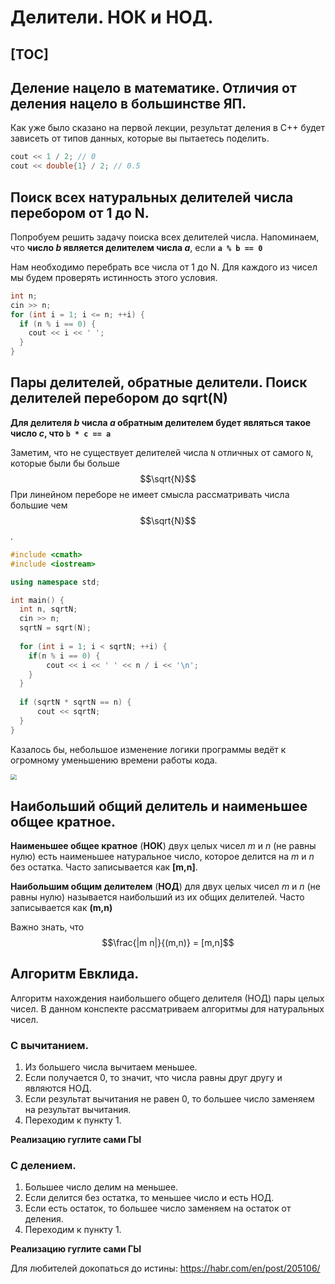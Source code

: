 #	Делители. НОК и НОД.

[TOC]
---

##	Деление нацело в математике. Отличия от деления нацело в большинстве ЯП.

Как уже было сказано на первой лекции, результат деления в С++ будет зависеть от типов данных, которые вы пытаетесь поделить.

```c++
cout << 1 / 2; // 0
cout << double{1} / 2; // 0.5
```

##	Поиск всех натуральных делителей числа перебором от 1 до N.

Попробуем решить задачу поиска всех делителей числа. Напоминаем, что **число *b* является делителем числа *a***, если **`a % b == 0`**

Нам необходимо перебрать все числа от 1 до N. Для каждого из чисел мы будем проверять истинность этого условия.

```c++
int n;
cin >> n;
for (int i = 1; i <= n; ++i) {
  if (n % i == 0) {
    cout << i << ' ';
  }
}
```

##	Пары делителей, обратные делители. Поиск делителей перебором до sqrt(N)

**Для делителя *b* числа *a* обратным делителем будет являться такое число *c*, что `b * c == a`**

Заметим, что не существует делителей числа `N` отличных от самого `N`, которые были бы больше $$\sqrt{N}$$
При линейном переборе не имеет смысла рассматривать числа большие чем $$\sqrt{N}$$.

```c++
#include <cmath>
#include <iostream>

using namespace std;

int main() {
  int n, sqrtN;
  cin >> n;
  sqrtN = sqrt(N);
  
  for (int i = 1; i < sqrtN; ++i) {
    if(n % i == 0) {
        cout << i << ' ' << n / i << '\n';
    }
  }
  
  if (sqrtN * sqrtN == n) {
      cout << sqrtN;
  }
}
```

Казалось бы, небольшое изменение логики программы ведёт к огромному уменьшению времени работы кода.

<img src="https://pavelefarinov.github.io/CPPCourse/Notes/sqrtN.png" style="zoom:60%;" />

##	Наибольший общий делитель и наименьшее общее кратное.

**Наименьшее общее кратное** (**НОК**) двух целых чисел *m* и *n* (не равны нулю) есть наименьшее натуральное число, которое делится на *m* и *n* без остатка. Часто записывается как **[m,n]**.

**Наибольшим общим делителем** (**НОД**) для двух целых чисел *m* и *n* (не равны нулю) называется наибольший из их общих делителей. Часто записывается как **(m,n)**

Важно знать, что $$\frac{|m n|}{(m,n)} = [m,n]$$

##	Алгоритм Евклида.

Алгоритм нахождения наибольшего общего делителя (НОД) пары целых чисел. В данном конспекте рассматриваем алгоритмы для натуральных чисел.

###	С вычитанием.

1. Из большего числа вычитаем меньшее.
2. Если получается 0, то значит, что числа равны друг другу и являются НОД.
3. Если результат вычитания не равен 0, то большее число заменяем на результат вычитания.
4. Переходим к пункту 1.

**Реализацию гуглите сами ГЫ**

###	С делением.

1. Большее число делим на меньшее.
2. Если делится без остатка, то меньшее число и есть НОД.
3. Если есть остаток, то большее число заменяем на остаток от деления.
4. Переходим к пункту 1.

**Реализацию гуглите сами ГЫ**

Для любителей докопаться до истины: https://habr.com/en/post/205106/